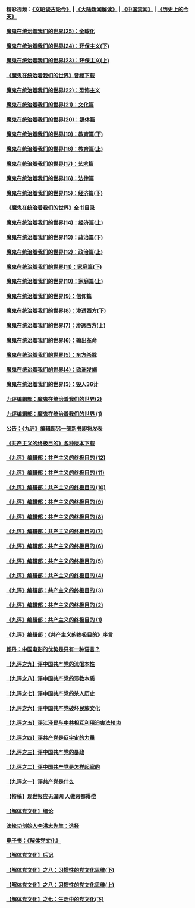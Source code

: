 #### 精彩视频：[《文昭谈古论今》](https://github.com/gfw-breaker/wenzhao/blob/master/README.md?t=11101831) | [《大陆新闻解读》](https://github.com/gfw-breaker/ntdtv-comedy/blob/master/README.md?t=11101831) | [《中国禁闻》](https://github.com/gfw-breaker/ntdtv-news/blob/master/README.md?t=11101831) | [《历史上的今天》](https://github.com/gfw-breaker/today-in-history/blob/master/README.md?t=11101831) 

#### [魔鬼在统治着我们的世界(25)：全球化](../pages/nsc422/n10788205.md?t=11101831) 

#### [魔鬼在统治着我们的世界(24)：环保主义(下)](../pages/nsc422/n10695307.md?t=11101831) 

#### [魔鬼在统治着我们的世界(23)：环保主义(上)](../pages/nsc422/n10688613.md?t=11101831) 

#### [《魔鬼在统治着我们的世界》音频下载](../pages/nsc422/n10635553.md?t=11101831) 

#### [魔鬼在统治着我们的世界(22)：恐怖主义](../pages/nsc422/n10614727.md?t=11101831) 

#### [魔鬼在统治着我们的世界(21)：文化篇](../pages/nsc422/n10597706.md?t=11101831) 

#### [魔鬼在统治着我们的世界(20)：媒体篇](../pages/nsc422/n10586579.md?t=11101831) 

#### [魔鬼在统治着我们的世界(19)：教育篇(下)](../pages/nsc422/n10564808.md?t=11101831) 

#### [魔鬼在统治着我们的世界(18)：教育篇(上)](../pages/nsc422/n10526970.md?t=11101831) 

#### [魔鬼在统治着我们的世界(17)：艺术篇](../pages/nsc422/n10499093.md?t=11101831) 

#### [魔鬼在统治着我们的世界(16)：法律篇](../pages/nsc422/n10485969.md?t=11101831) 

#### [魔鬼在统治着我们的世界(15)：经济篇(下)](../pages/nsc422/n10469975.md?t=11101831) 

#### [《魔鬼在统治着我们的世界》全书目录](../pages/nsc422/n10464261.md?t=11101831) 

#### [魔鬼在统治着我们的世界(14)：经济篇(上)](../pages/nsc422/n10457370.md?t=11101831) 

#### [魔鬼在统治着我们的世界(13)：政治篇(下)](../pages/nsc422/n10448270.md?t=11101831) 

#### [魔鬼在统治着我们的世界(12)：政治篇(上)](../pages/nsc422/n10444576.md?t=11101831) 

#### [魔鬼在统治着我们的世界(11)：家庭篇(下)](../pages/nsc422/n10440961.md?t=11101831) 

#### [魔鬼在统治着我们的世界(10)：家庭篇(上)](../pages/nsc422/n10435448.md?t=11101831) 

#### [魔鬼在统治着我们的世界(9)：信仰篇](../pages/nsc422/n10432159.md?t=11101831) 

#### [魔鬼在统治着我们的世界(8)：渗透西方(下)](../pages/nsc422/n10429603.md?t=11101831) 

#### [魔鬼在统治着我们的世界(7)：渗透西方(上)](../pages/nsc422/n10426013.md?t=11101831) 

#### [魔鬼在统治着我们的世界(6)：输出革命](../pages/nsc422/n10421536.md?t=11101831) 

#### [魔鬼在统治着我们的世界(5)：东方杀戮](../pages/nsc422/n10417707.md?t=11101831) 

#### [魔鬼在统治着我们的世界(4)：欧洲发端](../pages/nsc422/n10414890.md?t=11101831) 

#### [魔鬼在统治着我们的世界(3)：毁人36计](../pages/nsc422/n10411583.md?t=11101831) 

#### [九评编辑部：魔鬼在统治着我们的世界(2)](../pages/nsc422/n10410036.md?t=11101831) 

#### [九评编辑部：魔鬼在统治着我们的世界 (1)](../pages/nsc422/n10406825.md?t=11101831) 

#### [公告：《九评》编辑部另一部新书即将发表](../pages/nsc422/n10405104.md?t=11101831) 

#### [《共产主义的终极目的》各种版本下载](../pages/nsc422/n10022138.md?t=11101831) 

#### [《九评》编辑部：共产主义的终极目的 (12)](../pages/nsc422/n9933272.md?t=11101831) 

#### [《九评》编辑部：共产主义的终极目的 (11)](../pages/nsc422/n9924973.md?t=11101831) 

#### [《九评》编辑部：共产主义的终极目的 (10)](../pages/nsc422/n9920883.md?t=11101831) 

#### [《九评》编辑部：共产主义的终极目的 (9)](../pages/nsc422/n9916363.md?t=11101831) 

#### [《九评》编辑部：共产主义的终极目的 (8)](../pages/nsc422/n9912488.md?t=11101831) 

#### [《九评》编辑部：共产主义的终极目的 (7)](../pages/nsc422/n9901176.md?t=11101831) 

#### [《九评》编辑部：共产主义的终极目的 (6)](../pages/nsc422/n9899359.md?t=11101831) 

#### [《九评》编辑部：共产主义的终极目的 (5)](../pages/nsc422/n9893174.md?t=11101831) 

#### [《九评》编辑部：共产主义的终极目的 (4)](../pages/nsc422/n9891246.md?t=11101831) 

#### [《九评》编辑部：共产主义的终极目的 (3)](../pages/nsc422/n9879879.md?t=11101831) 

#### [《九评》编辑部：共产主义的终极目的 (2)](../pages/nsc422/n9876205.md?t=11101831) 

#### [《九评》编辑部：共产主义的终极目的 (1)](../pages/nsc422/n9865857.md?t=11101831) 

#### [《九评》编辑部：《共产主义的终极目的》序言](../pages/nsc422/n9862666.md?t=11101831) 

#### [颜丹：中国电影的优势是只有一种语言？](../pages/nsc422/n9583062.md?t=11101831) 

#### [【九评之九】评中国共产党的流氓本性](../pages/nsc422/n737542.md?t=11101831) 

#### [【九评之八】评中国共产党的邪教本质](../pages/nsc422/n735942.md?t=11101831) 

#### [【九评之七】评中国共产党的杀人历史](../pages/nsc422/n733806.md?t=11101831) 

#### [【九评之六】评中国共产党破坏民族文化](../pages/nsc422/n731667.md?t=11101831) 

#### [【九评之五】评江泽民与中共相互利用迫害法轮功](../pages/nsc422/n730058.md?t=11101831) 

#### [【九评之四】评共产党是反宇宙的力量](../pages/nsc422/n727814.md?t=11101831) 

#### [【九评之三】评中国共产党的暴政](../pages/nsc422/n725597.md?t=11101831) 

#### [【九评之二】评中国共产党是怎样起家的](../pages/nsc422/n723946.md?t=11101831) 

#### [【九评之一】评共产党是什么](../pages/nsc422/n722529.md?t=11101831) 

#### [【特稿】现世报应无漏网 人做恶都得偿](../pages/nsc422/n4215167.md?t=11101831) 

#### [【解体党文化】绪论](../pages/nsc422/n1449356.md?t=11101831) 

#### [法轮功创始人李洪志先生：选择](../pages/nsc422/n3580738.md?t=11101831) 

#### [电子书：《解体党文化》](../pages/nsc422/n1573484.md?t=11101831) 

#### [【解体党文化】后记](../pages/nsc422/n1531999.md?t=11101831) 

#### [【解体党文化】之八：习惯性的党文化思维(下)](../pages/nsc422/n1526477.md?t=11101831) 

#### [【解体党文化】之八：习惯性的党文化思维(上)](../pages/nsc422/n1520631.md?t=11101831) 

#### [【解体党文化】之七：生活中的党文化(下)](../pages/nsc422/n1513446.md?t=11101831) 

